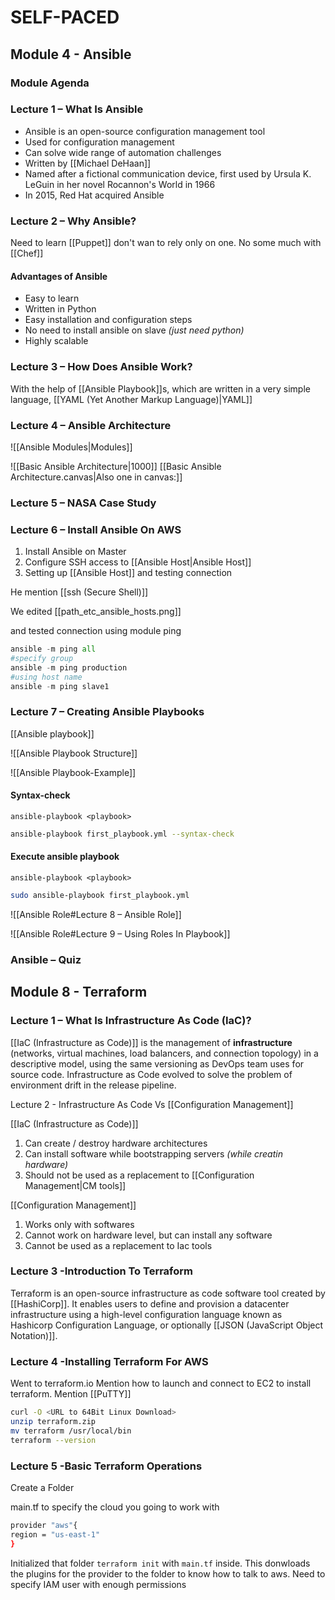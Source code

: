 
# SELF-PACED

## Module 4 - Ansible

### Module Agenda
### Lecture 1 – What Is Ansible

- Ansible is an open-source configuration management tool
- Used for configuration management
- Can solve wide range of automation challenges
- Written by [[Michael DeHaan]]
- Named after a fictional communication device, first used by Ursula K. LeGuin in her novel Rocannon's World in 1966
- In 2015, Red Hat acquired Ansible

### Lecture 2 – Why Ansible?
Need to learn [[Puppet]] don't wan to rely only on one. No some much with [[Chef]]

#### Advantages of Ansible
- Easy to learn
- Written in Python
- Easy installation and configuration steps
- No need to install ansible on slave *(just need python)*
- Highly scalable

### Lecture 3 – How Does Ansible Work?

With the help of [[Ansible Playbook]]s, which are written in a very simple language, [[YAML (Yet Another Markup Language)|YAML]]
### Lecture 4 – Ansible Architecture

![[Ansible Modules|Modules]]

![[Basic Ansible Architecture|1000]]
[[Basic Ansible Architecture.canvas|Also one in canvas:]]


### Lecture 5 – NASA Case Study

### Lecture 6 – Install Ansible On AWS

1. Install Ansible on Master
2. Configure SSH access to [[Ansible Host|Ansible Host]]
3. Setting up [[Ansible Host]] and testing connection

He mention [[ssh (Secure Shell)]]

We edited [[path_etc_ansible_hosts.png]]

and tested connection using module ping
```python
ansible -m ping all
#specify group
ansible -m ping production
#using host name
ansible -m ping slave1
```

### Lecture 7 – Creating Ansible Playbooks

[[Ansible playbook]]

![[Ansible Playbook Structure]]

![[Ansible Playbook-Example]]

#### Syntax-check 
`ansible-playbook <playbook>`

```bash
ansible-playbook first_playbook.yml --syntax-check

```

#### Execute ansible playbook 
`ansible-playbook <playbook>`

```bash
sudo ansible-playbook first_playbook.yml
```


![[Ansible Role#Lecture 8 – Ansible Role]]


![[Ansible Role#Lecture 9 – Using Roles In Playbook]]

### Ansible – Quiz



## Module 8 - Terraform

### Lecture 1 – What Is Infrastructure As Code (IaC)?
[[IaC (Infrastructure as Code)]] is the management of **infrastructure** (networks, virtual machines, load balancers, and connection topology) in a descriptive model, using the same versioning as DevOps team uses for source code. Infrastructure as Code evolved to solve the problem of environment drift in the release pipeline.

Lecture 2 - Infrastructure As Code Vs [[Configuration Management]]

[[IaC (Infrastructure as Code)]]
1. Can create / destroy hardware architectures
2. Can install software while bootstrapping servers *(while creatin hardware)*
3. Should not be used as a replacement to [[Configuration Management|CM tools]]

[[Configuration Management]]
1. Works only with softwares
2. Cannot work on hardware level, but can install any software
3. Cannot be used as a replacement to Iac tools

### Lecture 3 -Introduction To Terraform
Terraform is an open-source infrastructure as code software tool created by [[HashiCorp]]. It enables users to define and provision a datacenter infrastructure using a high-level configuration language known as Hashicorp Configuration Language, or optionally [[JSON (JavaScript Object Notation)]].

### Lecture 4 -Installing Terraform For AWS

Went to terraform.io
Mention how to launch and connect to EC2 to install terraform. Mention [[PuTTY]]

```bash
curl -O <URL to 64Bit Linux Download>
unzip terraform.zip
mv terraform /usr/local/bin
terraform --version
```

### Lecture 5 -Basic Terraform Operations

Create a Folder

main.tf to specify the cloud you going to work with 
```bash
provider "aws"{
region = "us-east-1"
}

```

Initialized that folder `terraform init` with `main.tf`  inside. This donwloads the plugins for the provider to the folder to know how to talk to aws.
Need to specify IAM user with enough permissions







